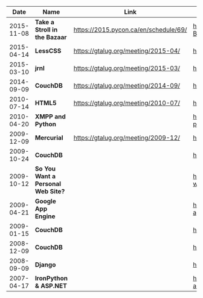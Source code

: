 | Date | Name | Link | Git Repo |
| ---- | ---- | ---- | -------- |
| 2015-11-08 | **Take a Stroll in the Bazaar** | <https://2015.pycon.ca/en/schedule/69/> | <https://github.com/myles/2015-11-08-Take-a-Stroll-in-the-Bazaar> |
| 2015-04-14 | **LessCSS** | <https://gtalug.org/meeting/2015-04/> | <https://github.com/myles/2015-04-14-lesscss> |
| 2015-03-10 | **jrnl** | <https://gtalug.org/meeting/2015-03/> | <https://github.com/myles/2015-03-10-jrnl> |
| 2014-09-09 | **CouchDB** | <https://gtalug.org/meeting/2014-09/> | <https://github.com/myles/2014-09-09-couchdb> |
| 2010-07-14 | **HTML5** | <https://gtalug.org/meeting/2010-07/> | <https://github.com/myles/talks/tree/master/2010/07/14/html5> |
| 2010-04-20 | **XMPP and Python** |  | <https://github.com/myles/talks/tree/master/2010/04/20/xmpp-python> |
| 2009-12-09 | **Mercurial** | <https://gtalug.org/meeting/2009-12/> | <https://github.com/myles/talks/tree/master/2009/12/09/mercurial> |
| 2009-10-24 | **CouchDB** |  | <https://github.com/myles/talks/tree/master/2009/10/24/couchdb> |
| 2009-10-12 | **So You Want a Personal Web Site?** |  | <https://github.com/myles/talks/tree/master/2009/10/12/so-you-want-a-personal-web-site> |
| 2009-04-21 | **Google App Engine** |  | <https://github.com/myles/talks/tree/master/2009/04/21/google-app-engine> |
| 2009-01-15 | **CouchDB** |  | <https://github.com/myles/talks/tree/master/2009/01/15/couchdb> |
| 2008-12-09 | **CouchDB** |  | <https://github.com/myles/talks/tree/master/2008/12/09/couchdb> |
| 2008-09-09 | **Django** |  | <https://github.com/myles/talks/tree/master/2008/09/09/django> |
| 2007-04-17 | **IronPython & ASP.NET** |  | <https://github.com/myles/talks/tree/master/2007/04/17/ironpython-aspnet> |
